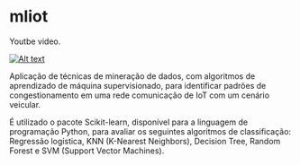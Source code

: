 # mliot
Youtbe video.

[![Alt text](https://img.youtube.com/vi/Xrao--agpVg/0.jpg)](https://www.youtube.com/watch?v=Xrao--agpVg)

Aplicação de técnicas de mineração de dados, com algoritmos de aprendizado de máquina supervisionado, para identificar padrões de congestionamento em uma rede comunicação de IoT com um cenário veicular.

É utilizado o pacote Scikit-learn, disponível para a linguagem de programação Python, para avaliar os seguintes algoritmos de classificação: Regressão logística, KNN (K-Nearest Neighbors), Decision Tree, Random Forest e SVM (Support Vector Machines).
